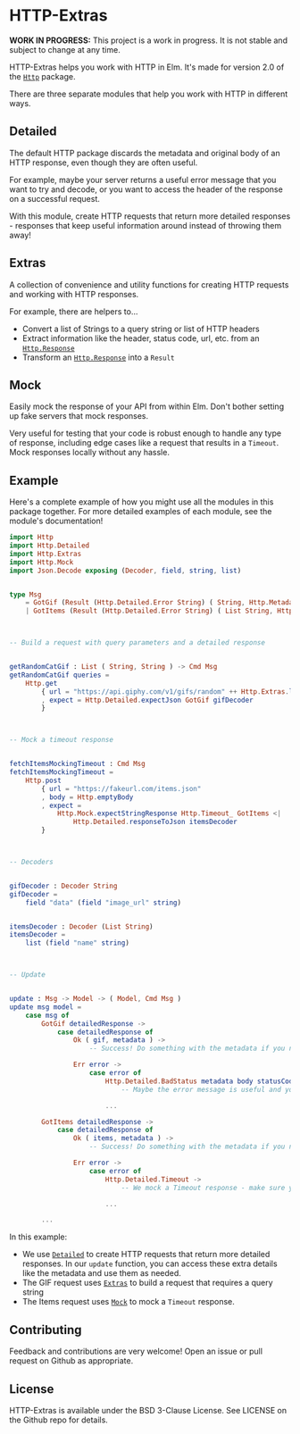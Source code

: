 # HTTP-Extras

**WORK IN PROGRESS:** This project is a work in progress. It is not stable and subject to change at any time.

HTTP-Extras helps you work with HTTP in Elm. It's made for version 2.0 of the [`Http`][http] package.

There are three separate modules that help you work with HTTP in different ways.

## Detailed

The default HTTP package discards the metadata and original body of an HTTP response, even though they are often useful.

For example, maybe your server returns a useful error message that you want to try and decode, or you want to access the header of the response on a successful request.

With this module, create HTTP requests that return more detailed responses - responses that keep useful information around instead of throwing them away!

## Extras

A collection of convenience and utility functions for creating HTTP requests and working with HTTP responses.

For example, there are helpers to...

* Convert a list of Strings to a query string or list of HTTP headers
* Extract information like the header, status code, url, etc. from an [`Http.Response`][httpResponse]
* Transform an [`Http.Response`][httpResponse] into a `Result`

## Mock

Easily mock the response of your API from within Elm. Don't bother setting up fake servers that mock responses.

Very useful for testing that your code is robust enough to handle any type of response, including edge cases like a request that results in a `Timeout`. Mock responses locally without any hassle.

## Example

Here's a complete example of how you might use all the modules in this package together. For more detailed examples of each module, see the module's documentation!

```elm
import Http
import Http.Detailed
import Http.Extras
import Http.Mock
import Json.Decode exposing (Decoder, field, string, list)


type Msg
    = GotGif (Result (Http.Detailed.Error String) ( String, Http.Metadata ))
    | GotItems (Result (Http.Detailed.Error String) ( List String, Http.Metadata ))



-- Build a request with query parameters and a detailed response


getRandomCatGif : List ( String, String ) -> Cmd Msg
getRandomCatGif queries =
    Http.get
        { url = "https://api.giphy.com/v1/gifs/random" ++ Http.Extras.listToQuery queries
        , expect = Http.Detailed.expectJson GotGif gifDecoder
        }



-- Mock a timeout response


fetchItemsMockingTimeout : Cmd Msg
fetchItemsMockingTimeout =
    Http.post
        { url = "https://fakeurl.com/items.json"
        , body = Http.emptyBody
        , expect =
            Http.Mock.expectStringResponse Http.Timeout_ GotItems <|
                Http.Detailed.responseToJson itemsDecoder
        }



-- Decoders


gifDecoder : Decoder String
gifDecoder =
    field "data" (field "image_url" string)


itemsDecoder : Decoder (List String)
itemsDecoder =
    list (field "name" string)



-- Update


update : Msg -> Model -> ( Model, Cmd Msg )
update msg model =
    case msg of
        GotGif detailedResponse ->
            case detailedResponse of
                Ok ( gif, metadata ) ->
                    -- Success! Do something with the metadata if you need

                Err error ->
                    case error of
                        Http.Detailed.BadStatus metadata body statusCode ->
                            -- Maybe the error message is useful and you want to try and decode the body

                        ...

        GotItems detailedResponse ->
            case detailedResponse of
                Ok ( items, metadata ) ->
                    -- Success! Do something with the metadata if you need

                Err error ->
                    case error of
                        Http.Detailed.Timeout ->
                            -- We mock a Timeout response - make sure your code handles this case correctly!

                        ...

        ...

```

In this example:

* We use [`Detailed`](/Http-Detailed) to create HTTP requests that return more detailed responses. In our `update` function, you can access these extra details like the metadata and use them as needed.
* The GIF request uses [`Extras`](/Http-Extras) to build a request that requires a query string
* The Items request uses [`Mock`](/Http-Mock) to mock a `Timeout` response.

## Contributing

Feedback and contributions are very welcome! Open an issue or pull request on Github as appropriate.

## License

HTTP-Extras is available under the BSD 3-Clause License. See LICENSE on the Github repo for details.

[http]: https://package.elm-lang.org/packages/elm/http/2.0.0
[httpResponse]: https://package.elm-lang.org/packages/elm/http/2.0.0/Http#Response